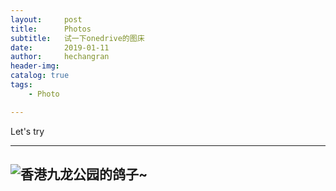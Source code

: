 ```yaml
---
layout:     post
title:      Photos
subtitle:   试一下onedrive的图床
date:       2019-01-11
author:     hechangran
header-img:
catalog: true
tags:
    - Photo

---
```


Let's try


---


![香港九龙公园的鸽子~](https://storage.live.com/items/E8296157986DFB93!78620?authkey=AH5BGF0bMKCsU8A)
---



